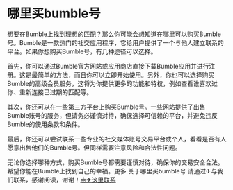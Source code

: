 # 哪里买bumble号

想要在Bumble上找到理想的匹配？那么你可能会想知道在哪里可以购买Bumble号。Bumble是一款热门的社交应用程序，它给用户提供了一个与他人建立联系的平台。如果你想购买Bumble号，有几种途径可以选择。

首先，你可以通过Bumble官方网站或应用商店直接下载Bumble应用并进行注册。这是最简单的方法，而且你可以立即开始使用。另外，你也可以选择购买Bumble的高级会员服务，这将为你提供更多的功能和特权，例如查看谁喜欢过你、重新连接已过期的匹配等。

其次，你还可以在一些第三方平台上购买Bumble号。一些网站提供了出售Bumble账号的服务，但请务必谨慎对待，确保选择可信赖的平台，并避免违反Bumble的使用条款和条件。

最后，你还可以尝试联系一些专业的社交媒体账号交易平台或个人，看看是否有人愿意出售他们的Bumble号。但同样需要注意风险和合法性问题。

无论你选择哪种方式，购买Bumble号都需要谨慎对待，确保你的交易安全合法。希望你能在Bumble上找到自己的幸福。更多 关于哪里买bumble号 请通过✈与我们联系，感谢阅读，谢谢！[点✈这里联系](https://acc.k02.cc)
